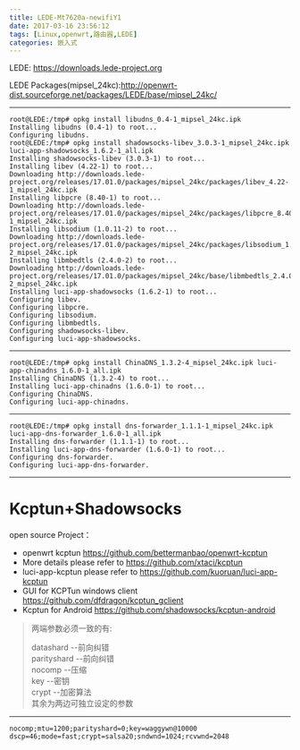 ```yaml
---
title: LEDE-Mt7620a-newifiY1
date: 2017-03-16 23:56:12
tags: [Linux,openwrt,路由器,LEDE]
categories: 嵌入式
---
```


LEDE:
<https://downloads.lede-project.org>

LEDE Packages(mipsel_24kc):<http://openwrt-dist.sourceforge.net/packages/LEDE/base/mipsel_24kc/>

<!--more-->

---

```
root@LEDE:/tmp# opkg install libudns_0.4-1_mipsel_24kc.ipk
Installing libudns (0.4-1) to root...
Configuring libudns.
root@LEDE:/tmp# opkg install shadowsocks-libev_3.0.3-1_mipsel_24kc.ipk luci-app-shadowsocks_1.6.2-1_all.ipk
Installing shadowsocks-libev (3.0.3-1) to root...
Installing libev (4.22-1) to root...
Downloading http://downloads.lede-project.org/releases/17.01.0/packages/mipsel_24kc/packages/libev_4.22-1_mipsel_24kc.ipk
Installing libpcre (8.40-1) to root...
Downloading http://downloads.lede-project.org/releases/17.01.0/packages/mipsel_24kc/packages/libpcre_8.40-1_mipsel_24kc.ipk
Installing libsodium (1.0.11-2) to root...
Downloading http://downloads.lede-project.org/releases/17.01.0/packages/mipsel_24kc/packages/libsodium_1.0.11-2_mipsel_24kc.ipk
Installing libmbedtls (2.4.0-2) to root...
Downloading http://downloads.lede-project.org/releases/17.01.0/packages/mipsel_24kc/base/libmbedtls_2.4.0-2_mipsel_24kc.ipk
Installing luci-app-shadowsocks (1.6.2-1) to root...
Configuring libev.
Configuring libpcre.
Configuring libsodium.
Configuring libmbedtls.
Configuring shadowsocks-libev.
Configuring luci-app-shadowsocks.
```
---

```
root@LEDE:/tmp# opkg install ChinaDNS_1.3.2-4_mipsel_24kc.ipk luci-app-chinadns_1.6.0-1_all.ipk
Installing ChinaDNS (1.3.2-4) to root...
Installing luci-app-chinadns (1.6.0-1) to root...
Configuring ChinaDNS.
Configuring luci-app-chinadns.
```



---
```
root@LEDE:/tmp# opkg install dns-forwarder_1.1.1-1_mipsel_24kc.ipk luci-app-dns-forwarder_1.6.0-1_all.ipk
Installing dns-forwarder (1.1.1-1) to root...
Installing luci-app-dns-forwarder (1.6.0-1) to root...
Configuring dns-forwarder.
Configuring luci-app-dns-forwarder.
```


---
# Kcptun+Shadowsocks


open source Project：

+ openwrt kcptun https://github.com/bettermanbao/openwrt-kcptun
+ More details please refer to https://github.com/xtaci/kcptun
+ luci-app-kcptun please refer to https://github.com/kuoruan/luci-app-kcptun
+ GUI for KCPTun windows client https://github.com/dfdragon/kcptun_gclient
+ Kcptun for Android https://github.com/shadowsocks/kcptun-android

> 两端参数必须一致的有:
>  
> datashard --前向纠错  
  parityshard --前向纠错\
  nocomp --压缩\
  key --密钥\
  crypt --加密算法\
  其余为两边可独立设定的参数



---


```
nocomp;mtu=1200;parityshard=0;key=waggywn@10000 dscp=46;mode=fast;crypt=salsa20;sndwnd=1024;rcvwnd=2048
```
